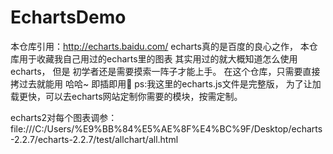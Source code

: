 # EchartsDemo
本仓库引用：http://echarts.baidu.com/
echarts真的是百度的良心之作，
本仓库用于收藏我自己用过的echarts里的图表
其实用过的就大概知道怎么使用echarts，
但是 初学者还是需要摸索一阵子才能上手。
在这个仓库，只需要直接拷过去就能用 哈哈~
即插即用🙏
ps:我这里的echarts.js文件是完整版，
为了让加载更快，可以去echarts网站定制你需要的模块，按需定制。

echarts2对每个图表调参：file:///C:/Users/%E9%BB%84%E5%AE%8F%E4%BC%9F/Desktop/echarts-2.2.7/echarts-2.2.7/test/allchart/all.html
